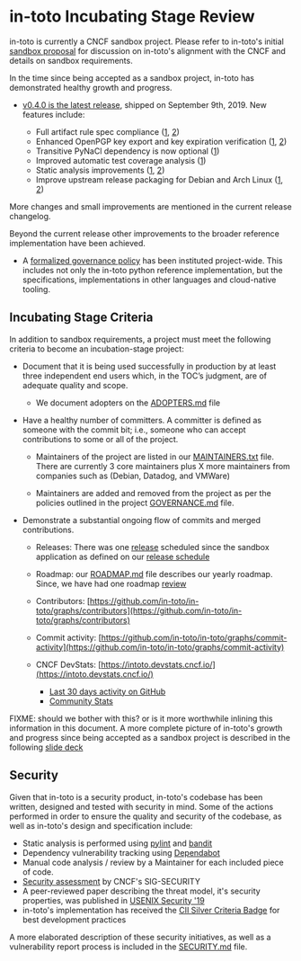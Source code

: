 # in-toto Incubating Stage Review

in-toto is currently a CNCF sandbox project. Please refer to in-toto's initial
[sandbox proposal](../proposals/in-toto.adoc) for discussion on in-toto's
alignment with the CNCF and details on sandbox requirements.

In the time since being accepted as a sandbox project, in-toto has demonstrated
healthy growth and progress.

* [v0.4.0 is the latest release](https://github.com/in-toto/in-toto/releases),
  shipped on September 9th, 2019. New features include:

  * Full artifact rule spec compliance ([1](https://github.com/in-toto/in-toto/pull/269), [2](https://github.com/in-toto/in-toto/pull/280))
  * Enhanced OpenPGP key export and key expiration verification ([1](https://github.com/in-toto/in-toto/pull/266), [2](https://github.com/in-toto/in-toto/pull/288))
  * Transitive PyNaCl dependency is now optional ([1](https://github.com/in-toto/in-toto/pull/291))
  * Improved automatic test coverage analysis ([1](https://github.com/in-toto/in-toto/pull/295))
  * Static analysis improvements ([1](https://github.com/in-toto/in-toto/pull/279), [2](https://github.com/in-toto/in-toto/pull/296))
  * Improve upstream release packaging for Debian and Arch Linux ([1](https://github.com/in-toto/in-toto/pull/279), [2](https://github.com/in-toto/in-toto/pull/290))

More changes and small improvements are mentioned in the current release
changelog.

Beyond the current release other improvements to the broader reference
implementation have been achieved.

* A [formalized governance
policy](https://github.com/in-toto/docs/blob/master/GOVERNANCE.md) has been
instituted project-wide. This includes not only the in-toto python reference
implementation, but the specifications, implementations in other languages and
cloud-native tooling.

## Incubating Stage Criteria

In addition to sandbox requirements, a project must meet the following
criteria to become an incubation-stage project:

* Document that it is being used successfully in production by at least three
independent end users which, in the TOC’s judgment, are of adequate quality
and scope.

  * We document adopters on the
    [ADOPTERS.md](https://github.com/in-toto/in-toto/blob/develop/ADOPTERS.md)
    file

* Have a healthy number of committers. A committer is defined as someone with
the commit bit; i.e., someone who can accept contributions to some or all of
the project.

  * Maintainers of the project are listed in our [MAINTAINERS.txt](https://github.com/in-toto/in-toto/blob/develop/MAINTAINERS.txt) file. There are currently 3 core maintainers plus X more maintainers from companies such as (Debian, Datadog, and VMWare)

  * Maintainers are added and removed from the project as per the policies
outlined in the project [GOVERNANCE.md](https://github.com/in-toto/docs/blob/master/GOVERNANCE.md) file.

* Demonstrate a substantial ongoing flow of commits and merged contributions.

  * Releases: There was one [release](https://github.com/in-toto/in-toto/releases) scheduled since the sandbox application as defined on our [release schedule](https://github.com/in-toto/in-toto/blob/develop/ROADMAP.md)

  * Roadmap: our [ROADMAP.md](https://github.com/in-toto/in-toto/blob/develop/ROADMAP.md) file describes our yearly roadmap. Since, we have had one roadmap [review](https://github.com/in-toto/in-toto/blob/develop/roadmap-reviews/2020/review_1_august_19.md)

  * Contributors: [https://github.com/in-toto/in-toto/graphs/contributors](https://github.com/in-toto/in-toto/graphs/contributors)

  * Commit activity: [https://github.com/in-toto/in-toto/graphs/commit-activity](https://github.com/in-toto/in-toto/graphs/commit-activity)

  * CNCF DevStats: [https://intoto.devstats.cncf.io/](https://intoto.devstats.cncf.io/)
    * [Last 30 days activity on GitHub](https://intoto.devstats.cncf.io/d/8/dashboards?refresh=15m&orgId=1&from=now-30d&to=now-1h)
    * [Community Stats](https://intoto.devstats.cncf.io/d/3/community-stats?orgId=1&var-period=d7&var-repo_name=goharbor%2Fharbor)

FIXME: should we bother with this? or is it more worthwhile inlining this information in this document.
A more complete picture of in-toto's growth and progress since being accepted
as a sandbox project is described in the following [slide deck](TBD)

## Security

Given that in-toto is a security product, in-toto's codebase has been written,
designed and tested with security in mind. Some of the actions performed in
order to ensure the quality and security of the codebase, as well as in-toto's
design and specification include:

* Static analysis is performed using [pylint](https://github.com/PyCQA/pylint/) and [bandit](https://bandit.readthedocs.io/en/latest/)
* Dependency vulnerability tracking using [Dependabot](https://dependabot.com/)
* Manual code analysis / review by a Maintainer for each included piece of
  code.
* [Security assessment](https://github.com/cncf/sig-security/blob/master/assessments/projects/in-toto/self-assessment.md) by CNCF's SIG-SECURITY
* A peer-reviewed paper describing the threat model, it's
  security properties, was published in
  [USENIX Security '19](https://www.usenix.org/conference/usenixsecurity19/presentation/torres-arias)
* in-toto's implementation has received the [CII Silver Criteria Badge](https://bestpractices.coreinfrastructure.org/en/projects/1523)
  for best development practices

A more elaborated description of these security initiatives, as well as a
vulnerability report process is included in the [SECURITY.md](https://github.com/in-toto/in-toto/blob/develop/SECURITY.md) file.
